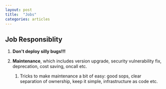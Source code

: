 ```yaml
---
layout: post
title:  "Jobs"
categories: articles 
---
```

## Job Responsiblity

1. **Don't deploy silly bugs!!!**

1. **Maintenance**, which includes version upgrade, security vulnerability fix,
   deprecation, cost saving, oncall etc.

    1. Tricks to make maintenance a bit of easy: good sops, clear separation of
       ownership, keep it simple, infrastructure as code etc. 
